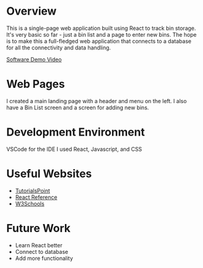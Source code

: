 # Overview

This is a single-page web application built using React to track bin storage.  It's very basic so far - just a bin list and a page to enter new bins.  The hope is to make this a full-fledged web application that connects to a database for all the connectivity and data handling.

[Software Demo Video](https://youtu.be/7NAzm7_pIX4)

# Web Pages

I created a main landing page with a header and menu on the left.  I also have a Bin List screen and a screen for adding new bins.

# Development Environment

VSCode for the IDE
I used React, Javascript, and CSS


# Useful Websites

* [TutorialsPoint](https://www.tutorialspoint.com/reactjs/index.htm)
* [React Reference](https://react.dev/reference/react)
* [W3Schools](https://www.w3schools.com/react/default.asp)



# Future Work

* Learn React better
* Connect to database
* Add more functionality